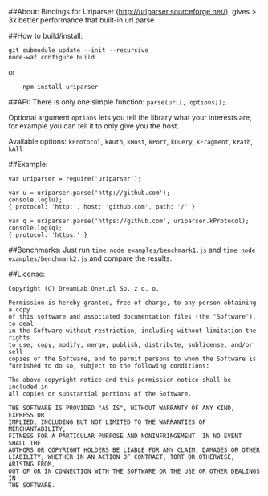 ##About:
Bindings for Uriparser (http://uriparser.sourceforge.net/), gives > 3x better performance that built-in url.parse

##How to build/install:
```
git submodule update --init --recursive
node-waf configure build
```
or
```
    npm install uriparser
```

##API:
There is only one simple function: ````parse(url[, options]);````.

Optional argument ````options```` lets you tell the library what your interests are, for example you can tell it to only give you the host.

Available options: ````kProtocol````, ````kAuth````, ````kHost````, ````kPort````, ````kQuery````, ````kFragment````, ````kPath````, ````kAll````

##Example:
```
var uriparser = require('uriparser');

var u = uriparser.parse('http://github.com');
console.log(u);
{ protocol: 'http:', host: 'github.com', path: '/' }

var q = uriparser.parse('https://github.com', uriparser.kProtocol);
console.log(q);
{ protocol: 'https:' }
```

##Benchmarks:
Just run ````time node examples/benchmark1.js```` and ````time node examples/benchmark2.js```` and compare the results.

##License:
```
Copyright (C) DreamLab Onet.pl Sp. z o. o.

Permission is hereby granted, free of charge, to any person obtaining a copy
of this software and associated documentation files (the "Software"), to deal
in the Software without restriction, including without limitation the rights
to use, copy, modify, merge, publish, distribute, sublicense, and/or sell
copies of the Software, and to permit persons to whom the Software is
furnished to do so, subject to the following conditions:

The above copyright notice and this permission notice shall be included in
all copies or substantial portions of the Software.

THE SOFTWARE IS PROVIDED "AS IS", WITHOUT WARRANTY OF ANY KIND, EXPRESS OR
IMPLIED, INCLUDING BUT NOT LIMITED TO THE WARRANTIES OF MERCHANTABILITY,
FITNESS FOR A PARTICULAR PURPOSE AND NONINFRINGEMENT. IN NO EVENT SHALL THE
AUTHORS OR COPYRIGHT HOLDERS BE LIABLE FOR ANY CLAIM, DAMAGES OR OTHER
LIABILITY, WHETHER IN AN ACTION OF CONTRACT, TORT OR OTHERWISE, ARISING FROM,
OUT OF OR IN CONNECTION WITH THE SOFTWARE OR THE USE OR OTHER DEALINGS IN
THE SOFTWARE.
```
